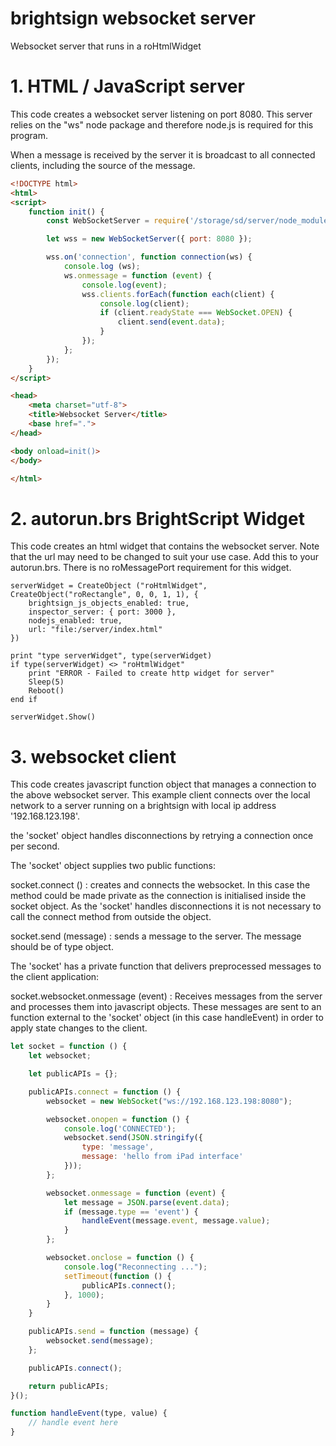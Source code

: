 # brightsign websocket server
 Websocket server that runs in a roHtmlWidget
 
 # 1. HTML / JavaScript server
 
This code creates a websocket server listening on port 8080. This server relies on the "ws" node package and therefore node.js is required for this program.

When a message is received by the server it is broadcast to all connected clients, including the source of the message.
 
```html
<!DOCTYPE html>
<html>
<script>
    function init() {
        const WebSocketServer = require('/storage/sd/server/node_modules/ws').Server;

        let wss = new WebSocketServer({ port: 8080 });

        wss.on('connection', function connection(ws) {
            console.log (ws);
            ws.onmessage = function (event) {
                console.log(event);
                wss.clients.forEach(function each(client) {
                    console.log(client);
                    if (client.readyState === WebSocket.OPEN) {
                        client.send(event.data);
                    }
                });
            };
        });
    }
</script>

<head>
    <meta charset="utf-8">
    <title>Websocket Server</title>
    <base href=".">
</head>

<body onload=init()>
</body>

</html>
```

# 2. autorun.brs BrightScript Widget

This code creates an html widget that contains the websocket server. Note that the url may need to be changed to suit your use case. Add this to your autorun.brs. There is no roMessagePort requirement for this widget.

```brightscript
serverWidget = CreateObject ("roHtmlWidget", CreateObject("roRectangle", 0, 0, 1, 1), {
    brightsign_js_objects_enabled: true,
    inspector_server: { port: 3000 },
    nodejs_enabled: true,
    url: "file:/server/index.html"
})

print "type serverWidget", type(serverWidget)
if type(serverWidget) <> "roHtmlWidget"
    print "ERROR - Failed to create http widget for server"
    Sleep(5)
    Reboot()
end if

serverWidget.Show()
```

# 3. websocket client

This code creates javascript function object that manages a connection to the above websocket server. This example client connects over the local network to a server running on a brightsign with local ip address '192.168.123.198'.

the 'socket' object handles disconnections by retrying a connection once per second.

The 'socket' object supplies two public functions:

socket.connect () :  creates and connects the websocket. In this case the method could be made private as the connection is initialised inside the socket object. As the 'socket' handles disconnections it is not necessary to call the connect method from outside the object.

socket.send (message) : sends a message to the server. The message should be of type object.

The 'socket' has a private function that delivers preprocessed messages to the client application:

socket.websocket.onmessage (event) : Receives messages from the server and processes them into javascript objects. These messages are sent to an function external to the 'socket' object (in this case handleEvent) in order to apply state changes to the client.

```javascript
let socket = function () {
	let websocket;

	let publicAPIs = {};

	publicAPIs.connect = function () {
		websocket = new WebSocket("ws://192.168.123.198:8080");

		websocket.onopen = function () {
			console.log('CONNECTED');
			websocket.send(JSON.stringify({
				type: 'message',
				message: 'hello from iPad interface'
			}));
		};

		websocket.onmessage = function (event) {
			let message = JSON.parse(event.data);
			if (message.type == 'event') {
				handleEvent(message.event, message.value);
			}
		};

		websocket.onclose = function () {
			console.log("Reconnecting ...");
			setTimeout(function () {
				publicAPIs.connect();
			}, 1000);
		}
	}

	publicAPIs.send = function (message) {
		websocket.send(message);
	};

	publicAPIs.connect();

	return publicAPIs;
}();

function handleEvent(type, value) {
	// handle event here
}
```
